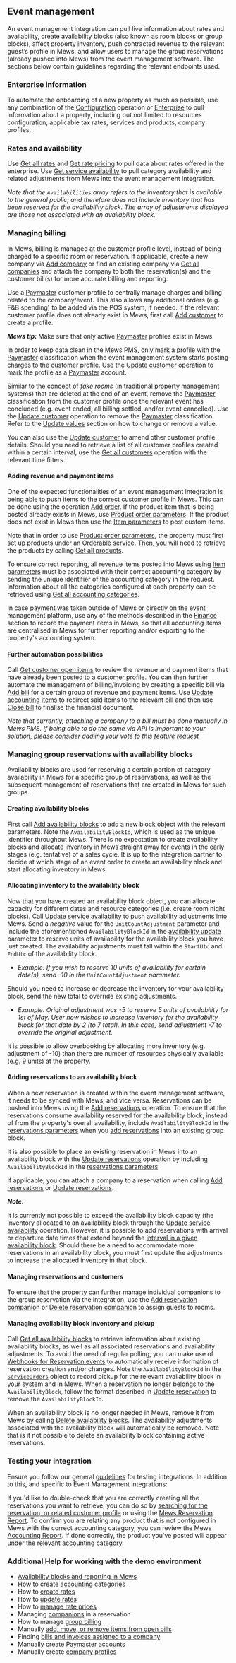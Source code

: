 ## Event management

An event management integration can pull live information about rates and availability, create availability blocks (also known as room blocks or group blocks), affect property inventory, push contracted revenue to the relevant guest’s profile in Mews, and allow users to manage the group reservations (already pushed into Mews) from the event management software. The sections below contain guidelines regarding the relevant endpoints used.

### Enterprise information

To automate the onboarding of a new property as much as possible, use any combination of the [Configuration](../operations/configuration.md) operation or [Enterprise](../operations/enterprises.md) to pull information about a property, including but not limited to resources configuration, applicable tax rates, services and products, company profiles.

### Rates and availability

Use [Get all rates](../operations/services.md#get-all-rates) and  [Get rate pricing](../operations/services.md#get-all-rates) to pull data about rates offered in the enterprise. Use [Get service availability](../operations/services.md#get-service-availability) to pull category availability and related adjustments from Mews into the event management integration.

*Note that the `Availabilities` array refers to the inventory that is available to the general public, and therefore does not include inventory that has been reserved for the availability block. The array of adjustments displayed are those not associated with an availability block.*

### Managing billing

In Mews, billing is managed at the customer profile level, instead of being charged to a specific room or reservation. If applicable, create a new company via [Add company](../operations/enterprises.md#add-company) or find an existing company via [Get all companies](../operations/enterprises.md#get-all-companies) and attach the company to both the reservation(s) and the customer bill(s) for more accurate billing and reporting. 

Use a [Paymaster](../operations/customers.md#customer-classification) customer profile to centrally manage charges and billing related to the company/event. This also allows any additional orders (e.g. F&B spending) to be added via the POS system, if needed. If the relevant customer profile does not already exist in Mews, first call [Add customer](../operations/customers.md#add-customer) to create a profile. 

***Mews tip:*** Make sure that only active [Paymaster](../operations/customers.md#customer-classification) profiles exist in Mews.

In order to keep data clean in the Mews PMS, only mark a profile with the [Paymaster](../operations/customers.md#customer-classification) classification when the event management system starts posting charges to the customer profile. Use the [Update customer](../operations/customers.md#update-customer) operation to mark the profile as a [Paymaster](../operations/customers.md#customer-classification) account. 

Similar to the concept of *fake rooms* (in traditional property management systems) that are deleted at the end of an event, remove the [Paymaster](../operations/customers.md#customer-classification) classification from the customer profile once the relevant event has concluded (e.g. event ended, all billing settled, and/or event cancelled). Use the [Update customer](../operations/customers.md#update-customer) operation to remove the [Paymaster](../operations/customers.md#customer-classification) classification. Refer to the [Update values](../guidelines.md/serialization.md#update-values) section on how to change or remove a value. 

You can also use the [Update customer](../operations/customers.md#update-customer) to amend other customer profile details. Should you need to retrieve a list of all customer profiles created within a certain interval, use the [Get all customers](../operations/customers.md#get-all-customers) operation with the relevant time filters.

#### Adding revenue and payment items

One of the expected functionalities of an event management integration is being able to push items to the correct customer profile in Mews. This can be done using the operation [Add order](../operations/services.md#add-order). If the product item that is being posted already exists in Mews, use [Product order parameters](../operations/services.md#product-order-parameters). If the product does not exist in Mews then use the [Item parameters](../operations/services.md#item-parameters) to post custom items. 

Note that in order to use [Product order parameters](../operations/services.md#product-order-parameters), the property must first set up products under an [Orderable](../operations/services.ms#service-type) service. Then, you will need to retrieve the products by calling [Get all products](../operations/services.md#get-all-products).

To ensure correct reporting, all revenue items posted into Mews using [Item parameters](../operations/services.md#item-parameters) must be associated with their correct accounting category by sending the unique identifier of the accounting category in the request. Information about all the categories configured at each property can be retrieved using [Get all accounting categories](../operations/finance.md#get-all-accounting-categories). 

In case payment was taken outside of Mews or directly on the event management platform, use any of the methods described in the [Finance](../operations/finance.md) section to record the payment items in Mews, so that all accounting items are centralised in Mews for further reporting and/or exporting to the property's accounting system. 

#### Further automation possibilities

Call [Get customer open items](../operations/customers.md#get-customers-open-items) to review the revenue and payment items that have already been posted to a customer profile. You can then further automate the management of billing/invoicing by creating a specific bill via [Add bill](../operations/finance.md#add-bill) for a certain group of revenue and payment items. Use [Update accounting items](../operations/finance.md#update-accounting-items) to redirect said items to the relevant bill and then use [Close bill](../operations/finance.md#close-bill) to finalise the financial document. 

*Note that currently, attaching a company to a bill must be done manually in Mews PMS. If being able to do the same via API is important to your solution, please consider addiing your vote to [this feature request](https://feedback.mews.com/forums/932131-mews-open-api/suggestions/43041963-attach-company-id-to-bills)*

### Managing group reservations with availability blocks

Availability blocks are used for reserving a certain portion of category availability in Mews for a specific group of reservations, as well as the subsequent management of reservations that are created in Mews for such groups. 

#### Creating availability blocks

First call [Add availability blocks](../operations/services.md#add-availability-blocks) to add a new block object with the relevant parameters. Note the `AvailabilityBlockId`, which is used as the unique identifier throughout Mews. There is no expectation to create availability blocks and allocate inventory in Mews straight away for events in the early stages (e.g. tentative) of a sales cycle. It is up to the integration partner to decide at which stage of an event order to create an availability block and start allocating inventory in Mews.

#### Allocating inventory to the availability block

Now that you have created an availability block object, you can allocate capacity for different dates and resource categories (i.e. create room night blocks). Call [Update service availability](../operations/services.md#update-service-availability) to push availability adjustments into Mews. Send a *negative* value for the `UnitCountAdjustment` parameter and include the aforementioned `AvailabilityBlockId` in the [availability update](../operations/services.md#availability-update) parameter to reserve units of availability for the availability block you have just created. The availability adjustments must fall within the `StartUtc` and `EndUtc` of the availability block.

- *Example: If you wish to reserve 10 units of availability for certain date(s), send -10 in the `UnitCountAdjustment` parameter.*

Should you need to increase or decrease the inventory for your availability block, send the new total to override existing adjustments. 

- *Example: Original adjustment was -5 to reserve 5 units of availability for 1st of May. User now wishes to increase inventory for the availability block for that date by 2 (to 7 total). In this case, send adjustment -7 to override the original adjustment.*

It is possible to allow overbooking by allocating more inventory (e.g. adjustment of -10) than there are number of resources physically available (e.g. 9 units) at the property.


#### Adding reservations to an availability block

When a new reservation is created within the event management software, it needs to be synced with Mews, and vice versa. Reservations can be pushed into Mews using the [Add reservations](../operations/reservations.md#add-reservations) operation. To ensure that the reservations consume availability reserved for the availability block, instead of from the property's overall availability, include `AvailabilityBlockId` in the [reservations parameters](../operations/reservations..#reservation-parameters) when you [add reservations](../operations/reservations.md#add-reservations) into an existing group block.

It is also possible to place an existing reservation in Mews into an availability block with the [Update reservations](../operations/reservations.md#update-reservations) operation by including `AvailabilityBlockId` in the [reservations parameters](../operations/reservations..#reservation-parameters).

If applicable, you can attach a company to a reservation when calling [Add reservations](./operations/reservations.md#add-reservations) or [Update reservations](../operations/reservations.md#update-reservations).

***Note:*** 

It is currently not possible to exceed the availability block capacity (the inventory allocated to an availability block through the [Update service availability](../operations/services.md#update-service-availability) operation. However, it is possible to add reservations with arrival or departure date times that extend beyond the [interval in a given availability block](../operations/services.md#availability-block-parameters). Should there be a need to accommodate more reservations in an availability block, you must first update the adjustments to increase the allocated inventory in that block.

#### Managing reservations and customers

To ensure that the property can further manage individual companions to the group reservation via the integration, use the [Add reservation companion](../operations/reservations.md#add-reservation-companion) or [Delete reservation companion](../operations/reservations.md#delete-reservation-companion) to assign guests to rooms.


#### Managing availability block inventory and pickup

Call [Get all availability blocks](../operations/services.md#get-all-availability-blocks) to retrieve information about existing availability blocks, as well as all associated reservations and availability adjustments. To avoid the need of regular polling, you can make use of [Webhooks for Reservation events](../webhooks.md#general-message) to automatically receive information of reservation creation and/or changes. Note the `AvailabilityBlockId` in the [`ServiceOrders`](../webhooks.md#entities) object to record pickup for the relevant availability block in your system and in Mews. When a reservation no longer belongs to the `AvailabilityBlock`, follow the format described in [Update reservation](../operations/reservations#update-reservations) to remove the `AvailabilityBlockId`.

When an availability block is no longer needed in Mews, remove it from Mews by calling [Delete availability blocks](../operations/services.md#delete-availability-blocks). The availability adjustments associated with the availability block will automatically be removed. Note that is it not possible to delete an availability block containing active reservations.

### Testing your integration

Ensure you follow our general [guidelines](../guidelines.md) for testing integrations. In addition to this, and specific to Event Management integrations:

If you'd like to double-check that you are correctly creating all the reservations you want to retrieve, you can do so by [searching for the reservation, or related customer profile](https://intercom.help/mews-systems/en/articles/4258665-search-in-commander) or using the [Mews Reservation Report](https://help.mews.com/en/articles/4245884-reservation-report). 
To confirm you are relating any product that is not configured in Mews with the correct accounting category, you can review the Mews [Accounting Report](https://intercom.help/mews-systems/en/articles/4245918-accounting-report). If done correctly, the product you've posted will appear under the relevant accounting category.  

### Additional Help for working with the demo environment

- [Availability blocks and reporting in Mews](https://help.mews.com/en/articles/4851790-what-are-availability-blocks)
- How to create [accounting categories](https://intercom.help/mews-systems/en/articles/4244319-create-an-accounting-category)
- How to [create rates](https://help.mews.com/en/articles/4244388-create-a-rate)
- How to [update rates](https://help.mews.com/en/articles/4244389-update-or-remove-a-rate) 
- How to [manage rate prices](https://intercom.help/mews-systems/en/articles/4245964-rate-management)
- Managing [companions](https://help.mews.com/en/articles/4397097-add-a-companion-to-the-reservation) in a reservation
- How to manage [group billing](https://help.mews.com/en/articles/4510052-group-billing-how-to-move-bill-items)
- Manually [add, move, or remove items from open bills](https://help.mews.com/en/articles/4245416-add-move-or-remove-items-from-open-bills)
- Finding [bills and invoices assigned to a company](https://help.mews.com/en/articles/4399166-how-to-find-bills-and-invoices-assigned-to-a-company)
- Manually create [Paymaster accounts](https://help.mews.com/en/articles/4245471-create-a-paymaster)
- Manually create [company profiles](https://help.mews.com/en/articles/4245536-create-a-company-profile)
